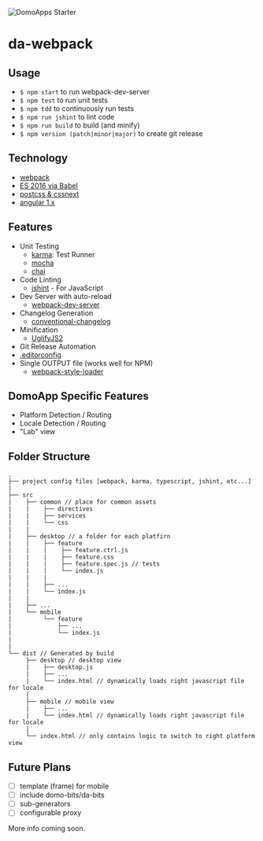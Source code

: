 ![DomoApps Starter](https://domoapps.s3.amazonaws.com/cdn/images/DomoAppsLogo.png)

# da-webpack
## Usage
- `$ npm start` to run webpack-dev-server
- `$ npm test` to run unit tests
- `$ npm tdd` to continuously run tests
- `$ npm run jshint` to lint code
- `$ npm run build` to build (and minify)
- `$ npm version (patch|minor|major)` to create git release

## Technology
- [webpack](http://webpack.github.io/)
- [ES 2016 via Babel](https://babeljs.io/docs/learn-es2015/)
- [postcss & cssnext](http://cssnext.io/)
- [angular 1.x](https://angularjs.org/)

## Features
- Unit Testing
  + [karma](http://karma-runner.github.io/): Test Runner
  + [mocha](https://mochajs.org/)
  + [chai](http://chaijs.com/)
- Code Linting
  + [jshint]() - For JavaScript
- Dev Server with auto-reload
  + [webpack-dev-server](http://webpack.github.io/docs/webpack-dev-server.html)
- Changelog Generation
  + [conventional-changelog](https://github.com/ajoslin/conventional-changelog)
- Minification
  + [UglifyJS2](https://github.com/mishoo/UglifyJS2)
- Git Release Automation
- [.editorconfig](http://editorconfig.org/)
- Single OUTPUT file (works well for NPM)
  + [webpack-style-loader](https://github.com/webpack/style-loader)

## DomoApp Specific Features
- Platform Detection / Routing
- Locale Detection / Routing
- "Lab" view

## Folder Structure
```text
.
├── project config files [webpack, karma, typescript, jshint, etc...]
|
├── src
|    ├── common // place for common assets
|    |    ├── directives
|    |    ├── services
|    |    └── css
|    |
|    ├── desktop // a folder for each platfirn
|    |    ├── feature
|    |    |    ├── feature.ctrl.js
|    |    |    ├── feature.css
|    |    |    ├── feature.spec.js // tests
|    |    |    └── index.js
|    |    |
|    |    ├── ...
|    |    └── index.js
|    |
|    ├── ...
|    └── mobile
|         └── feature
|             ├── ...
|             └── index.js
|
|
└── dist // Generated by build
     ├── desktop // desktop view
     |    ├── desktop.js
     |    ├── ...
     |    └── index.html // dynamically loads right javascript file for locale
     |
     ├── mobile // mobile view
     |    ├── ...
     |    └── index.html // dynamically loads right javascript file for locale
     |
     └── index.html // only contains logic to switch to right platform view

```

## Future Plans
- [ ] template (frame) for mobile
- [ ] include domo-bits/da-bits
- [ ] sub-generators
- [ ] configurable proxy

More info coming soon.


